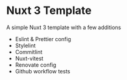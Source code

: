 # Nuxt 3 Template

A simple Nuxt 3 template with a few additions

- Eslint & Prettier config
- Stylelint
- Commitlint
- Nuxt-vitest
- Renovate config
- Github workflow tests
